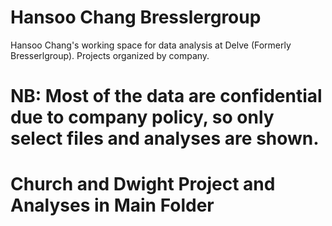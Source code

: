 # Hansoo Chang Bresslergroup 
Hansoo Chang's working space for data analysis at Delve (Formerly Bresserlgroup). Projects organized by company.

# NB: Most of the data are confidential due to company policy, so only select files and analyses are shown.

# Church and Dwight Project and Analyses in Main Folder
